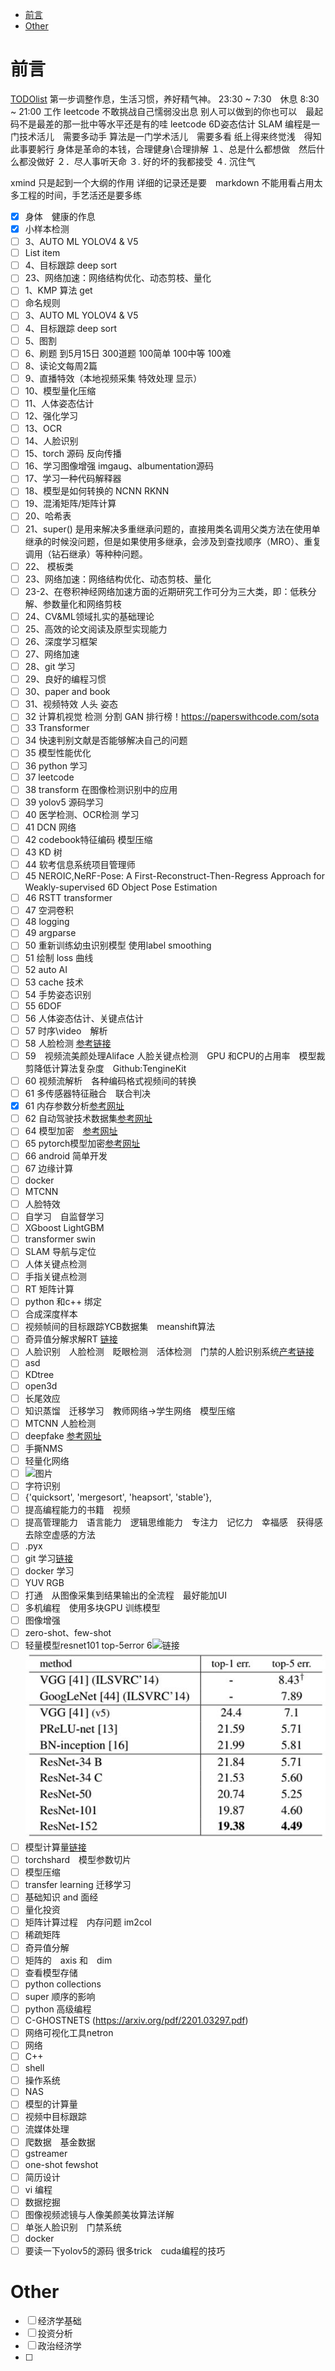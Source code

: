 <!--
 * @Description: 
 * @Author: 
 * @Date: 2022-04-19 10:04:43
 * @LastEditTime: 2022-09-02 16:15:21
 * @LastEditors: hedaobaishui 896585355@qq.com
-->
<!-- TOC -->

- [前言](#前言)
- [Other](#other)

<!-- /TOC -->
# 前言
[TODOlist](https://editor.csdn.net/md?articleId=115220117)
第一步调整作息，生活习惯，养好精气神。
23:30 ~ 7:30　休息
8:30 ~ 21:00 工作
leetcode 
不敢挑战自己懦弱没出息
别人可以做到的你也可以　最起码不是最差的那一批中等水平还是有的哇
leetcode
6D姿态估计
SLAM
编程是一门技术活儿　需要多动手
算法是一门学术活儿　需要多看
纸上得来终觉浅　得知此事要躬行
身体是革命的本钱，合理健身\合理排解
１、总是什么都想做　然后什么都没做好
２．尽人事听天命
３. 好的坏的我都接受
４. 沉住气

xmind 只是起到一个大纲的作用
详细的记录还是要　markdown
不能用看占用太多工程的时间，手艺活还是要多练

 - [x] 身体　健康的作息 
 - [x] 小样本检测
 - [ ] 3、AUTO ML YOLOV4 & V5 
 - [ ] List item
 - [ ] 4、目标跟踪 deep sort
 - [ ] 23、网络加速：网络结构优化、动态剪枝、量化
 - [ ] 1、KMP 算法 get
 - [ ] 命名规则
 - [ ] 3、AUTO ML YOLOV4 & V5 
 - [ ] 4、目标跟踪 deep sort
 - [ ] 5、图割
 - [ ] 6、刷题 到5月15日 300道题 100简单 100中等 100难
 - [ ] 8、读论文每周2篇
 - [ ] 9、直播特效（本地视频采集 特效处理 显示）
 - [ ] 10、模型量化压缩
 - [ ] 11、人体姿态估计
 - [ ] 12、强化学习
 - [ ] 13、OCR
 - [ ] 14、人脸识别
 - [ ] 15、torch 源码 反向传播
 - [ ] 16、学习图像增强 imgaug、albumentation源码
 - [ ] 17、学习一种代码解释器
 - [ ] 18、模型是如何转换的 NCNN RKNN
 - [ ] 19、混淆矩阵/矩阵计算
 - [ ] 20、哈希表
 - [ ] 21、super() 是用来解决多重继承问题的，直接用类名调用父类方法在使用单继承的时候没问题，但是如果使用多继承，会涉及到查找顺序（MRO）、重复调用（钻石继承）等种种问题。
 - [ ] 22、 模板类
 - [ ] 23、网络加速：网络结构优化、动态剪枝、量化
 - [ ] 23-2、在卷积神经网络加速方面的近期研究工作可分为三大类，即：低秩分解、参数量化和网络剪枝
 - [ ] 24、CV&ML领域扎实的基础理论
 - [ ] 25、高效的论文阅读及原型实现能力
 - [ ] 26、深度学习框架
 - [ ] 27、网络加速
 - [ ] 28、git 学习
 - [ ] 29、良好的编程习惯
 - [ ] 30、paper and book
 - [ ] 31、视频特效 人头 姿态
 - [ ] 32 计算机视觉 检测 分割 GAN 排行榜！https://paperswithcode.com/sota
 - [ ] 33 Transformer
 - [ ] 34 快速判别文献是否能够解决自己的问题
 - [ ] 35 模型性能优化
 - [ ] 36 python 学习
 - [ ] 37 leetcode
 - [ ] 38 transform 在图像检测识别中的应用
 - [ ] 39 yolov5 源码学习
 - [ ] 40 医学检测、OCR检测 学习
 - [ ] 41 DCN 网络
 - [ ] 42 codebook特征编码 模型压缩
 - [ ] 43 KD 树
 - [ ] 44 软考信息系统项目管理师
 - [ ] 45 NEROIC,NeRF-Pose: A First-Reconstruct-Then-Regress Approach for Weakly-supervised 6D Object Pose Estimation
 - [ ] 46 RSTT transformer
 - [ ] 47 空洞卷积
 - [ ] 48 logging
 - [ ] 49 argparse
 - [ ] 50 重新训练幼虫识别模型 使用label smoothing
 - [ ] 51 绘制 loss 曲线
 - [ ] 52 auto AI
 - [ ] 53 cache 技术
 - [ ] 54 手势姿态识别
 - [ ] 55 6DOF
 - [ ] 56 人体姿态估计、关键点估计
 - [ ] 57 时序\video　解析
 - [ ] 58 人脸检测 [参考链接](https://www.infoq.cn/article/CfW4lObDUR-Oiw5PUcru)
 - [ ] 59　视频流美颜处理Aliface 人脸关键点检测　GPU 和CPU的占用率　模型裁剪降低计算法复杂度　Github:TengineKit
 - [ ] 60 视频流解析　各种编码格式视频间的转换　
 - [ ] 61 多传感器特征融合　联合判决
 - [x] 61 内存参数分析[参考网址](https://blog.csdn.net/wz22881916/article/details/81054036)
 - [ ] 62 自动驾驶技术数据集[参考网址](https://zhuanlan.zhihu.com/p/159684396)
 - [ ] 64 模型加密　[参考网址](https://zhuanlan.zhihu.com/p/268327784)
 - [ ] 65 pytorch模型加密[参考网址](https://blog.csdn.net/weixin_43508499/article/details/124390983)
 - [ ] 66 android 简单开发
 - [ ] 67 边缘计算 
 - [ ] docker
 - [ ] MTCNN
 - [ ] 人脸特效
 - [ ] 自学习　自监督学习
 - [ ] XGboost LightGBM
 - [ ] transformer swin 
 - [ ] SLAM 导航与定位
 - [ ] 人体关键点检测
 - [ ] 手指关键点检测
 - [ ] RT 矩阵计算
 - [ ] python 和c++ 绑定
 - [ ] 合成深度样本
 - [ ] 视频帧间的目标跟踪YCB数据集　meanshift算法
 - [ ] 奇异值分解求解RT [链接](https://blog.csdn.net/dfdfdsfdfdfdf/article/details/53213240)
 - [ ] 人脸识别　人脸检测　眨眼检测　活体检测　门禁的人脸识别系统[产考链接](https://zhuanlan.zhihu.com/p/105810423)
 - [ ] asd
 - [ ] KDtree
 - [ ] open3d
 - [ ] 长尾效应
 - [ ] 知识蒸馏　迁移学习　教师网络->学生网络　模型压缩
 - [ ] MTCNN 人脸检测
 - [ ] deepfake [参考网址](https://zhuanlan.zhihu.com/p/139489768)
 - [ ] 手撕NMS
 - [ ] 轻量化网络
 - [ ] ![图片](https://img-blog.csdnimg.cn/20210426092800266.png?x-oss-process=image/watermark,type_ZmFuZ3poZW5naGVpdGk,shadow_10,text_aHR0cHM6Ly9ibG9nLmNzZG4ubmV0L3dqMTEzMTQ5,size_16,color_FFFFFF,t_70)
 - [ ] 字符识别
 - [ ] {'quicksort', 'mergesort', 'heapsort', 'stable'},
 - [ ] 提高编程能力的书籍　视频
 - [ ] 提高管理能力　语言能力　逻辑思维能力　专注力　记忆力　幸福感　获得感　去除空虚感的方法
 - [ ] .pyx
 - [ ] git 学习[链接](https://zhuanlan.zhihu.com/p/276376558)
 - [ ] docker 学习
 - [ ] YUV RGB
 - [ ] 打通　从图像采集到结果输出的全流程　最好能加UI
 - [ ] 多机编程　使用多块GPU 训练模型
 - [ ] 图像增强
 - [ ] zero-shot、few-shot
 - [ ] 轻量模型resnet101 top-5error 6![链接](https://pic2.zhimg.com/80/v2-10be1a8b90afd986207db285fb9eeae9_720w.jpg)
  ![对比](0picture/resnet.jpg)
 - [ ] 模型计算量[链接](https://blog.csdn.net/weixin_39833897/article/details/105807172)
 - [ ] torchshard　模型参数切片
 - [ ] 模型压缩
 - [ ] transfer learning 迁移学习
 - [ ] 基础知识 and 面经
 - [ ] 量化投资
 - [ ] 矩阵计算过程　内存问题 im2col
 - [ ] 稀疏矩阵
 - [ ] 奇异值分解
 - [ ] 矩阵的　axis 和　dim
 - [ ] 查看模型存储
 - [ ] python collections
 - [ ] super 顺序的影响
 - [ ] python 高级编程
 - [ ] C-GHOSTNETS (https://arxiv.org/pdf/2201.03297.pdf)
 - [ ] 网络可视化工具netron
 - [ ] 网络
 - [ ] C++ 
 - [ ] shell
 - [ ] 操作系统
 - [ ] NAS
 - [ ] 模型的计算量
 - [ ] 视频中目标跟踪
 - [ ] 流媒体处理
 - [ ] 爬数据　基金数据
 - [ ] gstreamer
 - [ ] one-shot fewshot
 - [ ] 简历设计
 - [ ] vi 编程
 - [ ] 数据挖掘
 - [ ] 图像视频滤镜与人像美颜美妆算法详解
 - [ ] 单张人脸识别　门禁系统
 - [ ] docker
 - [ ] 要读一下yolov5的源码 很多trick　cuda编程的技巧
# Other
 - [ ] 经济学基础
 - [ ] 投资分析
 - [ ] 政治经济学
 - [ ] 